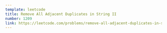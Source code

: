 ```yaml
---
template: leetcode
title: Remove All Adjacent Duplicates in String II
number: 1209
link: https://leetcode.com/problems/remove-all-adjacent-duplicates-in-string-ii
---
```

